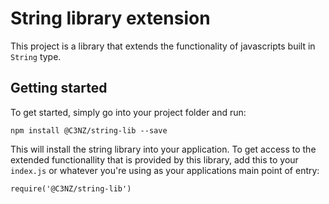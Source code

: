 # String library extension
This project is a library that extends the functionality of javascripts built in `String` type.

## Getting started
To get started, simply go into your project folder and run:
```
npm install @C3NZ/string-lib --save
```

This will install the string library into your application. To get access to the extended
functionallity that is provided by this library, add this to your `index.js` or whatever you're
using as your applications main point of entry:
```
require('@C3NZ/string-lib')
```

